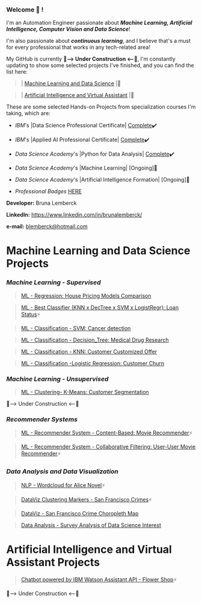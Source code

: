 ### Welcome 👋 !
I'm an Automation Engineer passionate about **_Machine Learning, Artificial Intelligence, Computer Vision and Data Science_**!

I'm also passionate about **_continuous learning_**, and I believe that's a must for every professional that works in any tech-related area!


My GitHub is currently    **:construction:--> Under Construction <--:construction:**,
I'm constantly updating to show some selected projects I've finished, and you can find the list here:

 >  | [Machine Learning and Data Science](https://github.com/lemberck/lemberck/blob/main/README.md#machine-learning-and-data-science-projects) |:mechanical_arm:
   
   
 >  | [Artificial Intelligence and Virtual Assistant](https://github.com/lemberck/lemberck/blob/main/README.md#artificial-intelligence-and-virtual-assistant-projects) |:robot:

These are some selected Hands-on Projects from specialization courses I'm taking, which are: 

  - _IBM_'s |Data Science Professional Certificate|  [Complete](https://www.youracclaim.com/earner/earned/badge/4d480c0a-02f6-46b6-82cd-602c5a76cd14):heavy_check_mark:
   
  - _IBM_'s |Applied AI Professional Certificate|  [Complete](https://www.youracclaim.com/badges/e9ab9452-1963-491e-86f7-c9369698575f/public_url):heavy_check_mark:
   
  - _Data Science Academy_'s |Python for Data Analysis| [Complete](https://www.linkedin.com/feed/update/urn:li:activity:6736732341579972608/):heavy_check_mark:
   
  - _Data Science Academy_'s |Machine Learning| [Ongoing]:memo:
   
  - _Data Science Academy_'s |Artificial Intelligence Formation| [Ongoing]:memo:
   
  - _Professional Badges_ [HERE](https://www.youracclaim.com/users/bruna-lemberck)
      
**Developer:** Bruna Lemberck

**LinkedIn:** https://www.linkedin.com/in/brunalemberck/

**e-mail:** blemberck@hotmail.com

# Machine Learning and Data Science Projects
   ### _Machine Learning - Supervised_ 
   > [ML - Regression: House Pricing Models Comparison](https://github.com/lemberck/ML-Regression-House_Pricing_Models#machine-learning---regression-house-pricing-models-comparison)
   
   > [ML - Best Classifier (KNN x DecTree x SVM x LogistRegr): Loan Status](https://github.com/lemberck/ML-Best-Classifier-Comparison-Loan_Status-)⚡
   
   > [ML - Classification - SVM: Cancer detection](https://github.com/lemberck/ML-Classif-SVM-Cancer_detection)
   
   > [ML - Classification - Decision_Tree: Medical Drug Research](https://github.com/lemberck/ML-Classif-Decision_Tree-Medical_Drug_Research)
   
   > [ML - Classification - KNN: Customer Customized Offer](https://github.com/lemberck/ML-Classif-KNN-Customer_Segmentation)
    
   > [ML - Classification -Logistic Regression: Customer Churn](https://github.com/lemberck/ML-Classif-LogistRegr-Customer_Churn)
   
   ### _Machine Learning - Unsupervised_
   > [ML - Clustering- K-Means: Customer Segmentation](https://github.com/lemberck/ML-Clustering-K_Means-Customer_Segmentation)
   
   :construction:--> Under Construction <--:construction:
   
   ### _Recommender Systems_
   > [ML - Recommender System - Content-Based: Movie Recommender](https://github.com/lemberck/ML-Recom_Syst-Content-Based-Movie_Recommender)⚡
   
   > [ML - Recommender System - Collaborative Filtering: User-User Movie Recommender](https://github.com/lemberck/ML-RecomSyst-Collaborative_Filter-Movie_Recommender_User-User-)⚡
    
   ### _Data Analysis and Data Visualization_ 
   > [NLP - Wordcloud for Alice Novel](https://github.com/lemberck/NLP-wordcloud)⚡
   
   > [DataViz Clustering Markers - San Francisco Crimes](https://github.com/lemberck/DataViz-Markers_Clusters-San_Francisco_Crimes)⚡
   
   > [DataViz - San Francisco Crime Choropleth Map](https://github.com/lemberck/DataViz-San_Francisco_Crime_Choropleth_Map)
   
   > [Data Analysis - Survey Analysis of Data Science Interest](https://github.com/lemberck/Data-Analysis-Survey_Analysis_Data_Science_interest)
   
   
# Artificial Intelligence and Virtual Assistant Projects
   > [Chatbot powered by IBM Watson Assistant API - Flower Shop](https://github.com/lemberck/Chatbot-WatsonAssistant-FlowerShop#chatbot-watsonassistant-flowershop)⚡
   
 :construction:--> Under Construction <--:construction:
<!--
**lemberck/lemberck** is a ✨ _special_ ✨ repository because its `README.md` (this file) appears on your GitHub profile.

Here are some ideas to get you started:

- 🔭 I’m currently working on ...
- 🌱 I’m currently learning ...
- 👯 I’m looking to collaborate on ...
- 🤔 I’m looking for help with ...
- 💬 Ask me about ...
- 📫 How to reach me: ...
- 😄 Pronouns: ...
- ⚡ Fun fact: ...
-->
